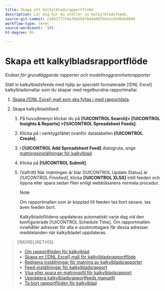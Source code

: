 ```yaml
---
title: Skapa ett kalkylbladsrapportflöde
description: Lär dig hur du ställer in kalkylbladsfeeds.
source-git-commit: cd461f73f4a70a5647844a6075ba1c65d64a9b04
workflow-type: tm+mt
source-wordcount: '185'
ht-degree: 0%

---
```


# Skapa ett kalkylbladsrapportflöde

*Endast för grundläggande rapporter och modellnoggrannhetsrapporter*

Ställ in kalkylbladsfeeds med hjälp av speciellt formaterade [!DNL Excel] kalkylbladsmallar som du skapar med regelbundna rapportmallar.

1. [Skapa [!DNL Excel] mall som ska fyllas i med rapportdata](spreadsheet-feed-create-excel-template.md).

2. Skapa kalkylbladsfeed:

   1. På huvudmenyn klickar du på **[!UICONTROL Search]> [!UICONTROL Insights & Reports] >[!UICONTROL Spreadsheet Feeds]**.

   1. Klicka på i verktygsfältet ovanför datatabellen **[!UICONTROL Create]**.

   1. I **[!UICONTROL Add Spreadsheet Feed]** dialogruta, ange [matningsinställningar för kalkylblad](spreadsheet-feed-settings.md).

   1. Klicka på **[!UICONTROL Submit]**.

   1. (Valfritt) När matningen är klar [!UICONTROL Update Status] är *[!UICONTROL Finished]*, klicka **[!UICONTROL XLSX]** intill feeden och öppna eller spara sedan filen enligt webbläsarens normala procedur.

      >[!NOTE]
      >
      >Om rapportmallen som är kopplad till feeden tas bort senare, tas även feeden bort.

      Kalkylbladsflödena uppdateras automatiskt varje dag vid den konfigurerade [!UICONTROL Schedule Time]. Om rapportmallen innehåller adresser för alla e-postmottagare får dessa adresser meddelanden när kalkylbladet uppdateras.

>[!MORELIKETHIS]
>
>* [Om rapportflöden för kalkylblad](spreadsheet-feed-about.md)
>* [Skapa en [!DNL Excel] mall för kalkylbladsrapportflöde](spreadsheet-feed-create-excel-template.md)
>* [Redigera inställningar för matning av kalkylbladsrapporter](spreadsheet-feed-edit.md)
>* [Feed-inställningar för kalkylbladsrapport](spreadsheet-feed-settings.md)
>* [Visa eller spara en matningsfil för kalkylbladsrapport](spreadsheet-feed-view-or-save.md)
>* [Uppdatera kalkylbladsrapportfeeds manuellt](spreadsheet-feed-refresh.md)
>* [Ta bort rapportflöden för kalkylblad](spreadsheet-feed-delete.md)

